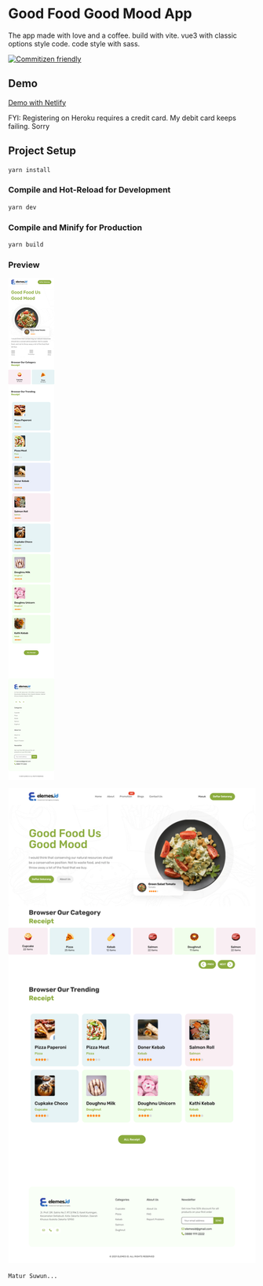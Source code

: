 # Good Food Good Mood App

The app made with love and a coffee. build with vite. vue3 with classic options style code. code style with sass.

[![Commitizen friendly](https://img.shields.io/badge/commitizen-friendly-brightgreen.svg)](http://commitizen.github.io/cz-cli/)

## Demo

[Demo with Netlify](https://6479a19d33fb2f009c8a0cce--bespoke-sfogliatella-20452c.netlify.app/)

FYI: Registering on Heroku requires a credit card. My debit card keeps failing. Sorry

## Project Setup

```sh
yarn install
```

### Compile and Hot-Reload for Development

```sh
yarn dev
```

### Compile and Minify for Production

```sh
yarn build
```

### Preview

![alt text](https://github.com/akhfih/good-food-good-mood-app/blob/main/src/assets/images/Mobile.png?raw=true)

![alt text](https://github.com/akhfih/good-food-good-mood-app/blob/main/src/assets/images/Desktop.png?raw=true)

```sh
Matur Suwun...
```
